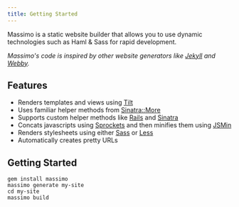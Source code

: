 ```yaml
---
title: Getting Started
---
```

Massimo is a static website builder that allows you to use dynamic technologies
such as Haml & Sass for rapid&nbsp;development.

*Massimo's code is inspired by other website generators like [Jekyll](http://github.com/mojombo/jekyll) and [Webby](http://webby.rubyforge.org/).*

Features
--------

* Renders templates and views using [Tilt](http://github.com/rtomayko/tilt)
* Uses familiar helper methods from [Sinatra::More](http://github.com/nesquena/sinatra_more)
* Supports custom helper methods like [Rails](http://rubyonrails.org/) and [Sinatra](http://www.sinatrarb.com/)
* Concats javascripts using [Sprockets](http://getsprockets.org/)
  and then minifies them using [JSMin](http://github.com/rgrove/jsmin)
* Renders stylesheets using either [Sass](http://sass-lang.com/) or [Less](http://lesscss.org/)
* Automatically creates pretty URLs


Getting Started
---------------
    
    gem install massimo
    massimo generate my-site
    cd my-site
    massimo build
    